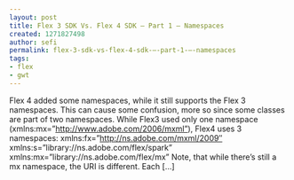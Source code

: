 ```yaml
---
layout: post
title: Flex 3 SDK Vs. Flex 4 SDK – Part 1 – Namespaces
created: 1271827498
author: sefi
permalink: flex-3-sdk-vs-flex-4-sdk-–-part-1-–-namespaces
tags:
- flex
- gwt
---
```

Flex 4 added some namespaces, while it still supports the Flex 3 namespaces. This can cause some confusion, more so since some classes are part of two namespaces. While Flex3 used only one namespace (xmlns:mx=”http://www.adobe.com/2006/mxml”), Flex4 uses 3 namespaces: xmlns:fx=”http://ns.adobe.com/mxml/2009″ xmlns:s=”library://ns.adobe.com/flex/spark” xmlns:mx=”library://ns.adobe.com/flex/mx” Note, that while there’s still a mx namespace, the URI is different. Each [...]<img alt="" border="0" src="http://stats.wordpress.com/b.gif?host=flexblackbelt.wordpress.com&blog=5633522&post=277&subd=flexblackbelt&ref=&feed=1" width="1" height="1" />
